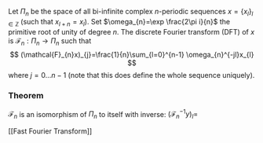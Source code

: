 Let $\Pi_{n}$ be the space of all bi-infinite complex $n$-periodic sequences $x=\{ x_{l} \}_{l\in \mathbb{Z}}$ (such that $x_{l+n}=x_{l}$). Set $\omega_{n}=\exp \frac{2\pi i}{n}$ the primitive root of unity of degree $n$. The discrete Fourier transform (DFT) of $x$ is $\mathcal{F}_{n}:\Pi_{n}\to \Pi_{n}$
such that
$$
(\mathcal{F}_{n}x)_{j}=\frac{1}{n}\sum_{l=0}^{n-1} \omega_{n}^{-jl}x_{l}
$$
where $j=0\dots n-1$ (note that this does define the whole sequence uniquely).

### Theorem
$\mathcal{F}_{n}$ is an isomorphism of $\Pi_{n}$ to itself with inverse:
$(\mathcal{F}^{-1}_{n}y)_{l}=$

[[Fast Fourier Transform]]